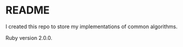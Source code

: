 # README

I created this repo to store my implementations of common algorithms.

Ruby version 2.0.0.